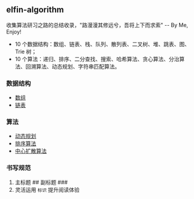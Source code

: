 ## elfin-algorithm

收集算法研习之路的总结收录，"路漫漫其修远兮，吾将上下而求索" -- By Me, Enjoy!

- 10 个数据结构：数组、链表、栈、队列、散列表、二叉树、堆、跳表、图、Trie 树；
- 10 个算法：递归、排序、二分查找、搜索、哈希算法、贪心算法、分治算法、回溯算法、动态规划、字符串匹配算法。

### 数据结构

- [数组](./dataStructure/array.md)
- [链表](./dataStructure/linked-list.md)

### 算法

- [动态规划](./algorithm/dynamic-programming.md)
- [排序算法](./algorithm/排序/冒泡排序.md)
- [中心扩散算法](./algorithm/center-spread.md)

### 书写规范
1. 主标题 \#\# 副标题 \#\#\#
2. 灵活运用 `标识` 提升阅读体验